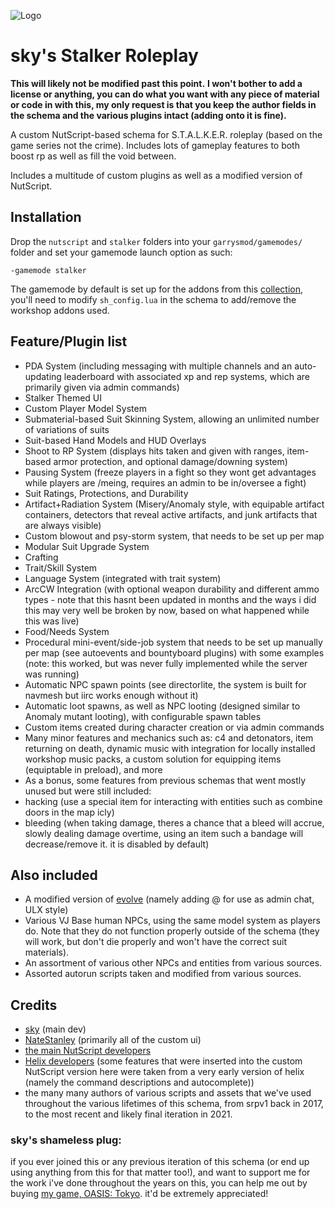 ![Logo](https://i.imgur.com/6q1W83z.png)

# sky's Stalker Roleplay

**This will likely not be modified past this point.**
**I won't bother to add a license or anything, you can do what you want with any piece of material or code in with this, my only request is that you keep the author fields in the schema and the various plugins intact (adding onto it is fine).**

A custom NutScript-based schema for S.T.A.L.K.E.R. roleplay (based on the game series not the crime). Includes lots of gameplay features to both boost rp as well as fill the void between.

Includes a multitude of custom plugins as well as a modified version of NutScript.

## Installation

Drop the `nutscript` and `stalker` folders into your `garrysmod/gamemodes/` folder and set your gamemode launch option as such:

```
-gamemode stalker
```

The gamemode by default is set up for the addons from this [collection](https://steamcommunity.com/sharedfiles/filedetails/?id=2489641694), you'll need to modify `sh_config.lua` in the schema to add/remove the workshop addons used.

## Feature/Plugin list

- PDA System (including messaging with multiple channels and an auto-updating leaderboard with associated xp and rep systems, which are primarily given via admin commands)
- Stalker Themed UI
- Custom Player Model System
- Submaterial-based Suit Skinning System, allowing an unlimited number of variations of suits
- Suit-based Hand Models and HUD Overlays
- Shoot to RP System (displays hits taken and given with ranges, item-based armor protection, and optional damage/downing system)
- Pausing System (freeze players in a fight so they wont get advantages while players are /meing, requires an admin to be in/oversee a fight)
- Suit Ratings, Protections, and Durability
- Artifact+Radiation System (Misery/Anomaly style, with equipable artifact containers, detectors that reveal active artifacts, and junk artifacts that are always visible)
- Custom blowout and psy-storm system, that needs to be set up per map
- Modular Suit Upgrade System
- Crafting
- Trait/Skill System
- Language System (integrated with trait system)
- ArcCW Integration (with optional weapon durability and different ammo types - note that this hasnt been updated in months and the ways i did this may very well be broken by now, based on what happened while this was live)
- Food/Needs System
- Procedural mini-event/side-job system that needs to be set up manually per map (see autoevents and bountyboard plugins) with some examples (note: this worked, but was never fully implemented while the server was running)
- Automatic NPC spawn points (see directorlite, the system is built for navmesh but iirc works enough without it)
- Automatic loot spawns, as well as NPC looting (designed similar to Anomaly mutant looting), with configurable spawn tables
- Custom items created during character creation or via admin commands
- Many minor features and mechanics such as: c4 and detonators, item returning on death, dynamic music with integration for locally installed workshop music packs, a custom solution for equipping items (equiptable in preload), and more
- As a bonus, some features from previous schemas that went mostly unused but were still included: 
- hacking (use a special item for interacting with entities such as combine doors in the map icly)
- bleeding (when taking damage, theres a chance that a bleed will accrue, slowly dealing damage overtime, using an item such a bandage will decrease/remove it. it is disabled by default)

## Also included

- A modified version of [evolve](https://github.com/Xandaros/evolve) (namely adding @ for use as admin chat, ULX style)
- Various VJ Base human NPCs, using the same model system as players do. Note that they do not function properly outside of the schema (they will work, but don't die properly and won't have the correct suit materials).
- An assortment of various other NPCs and entities from various sources.
- Assorted autorun scripts taken and modified from various sources.

## Credits

- [sky](https://github.com/sky675) (main dev)
- [NateStanley](https://github.com/NateStanley) (primarily all of the custom ui)
- [the main NutScript developers](https://github.com/NutScript/NutScript)
- [Helix developers](https://github.com/NebulousCloud/helix) (some features that were inserted into the custom NutScript version here were taken from a very early version of helix (namely the command descriptions and autocomplete))
- the many many authors of various scripts and assets that we've used throughout the various lifetimes of this schema, from srpv1 back in 2017, to the most recent and likely final iteration in 2021.

### sky's shameless plug:
if you ever joined this or any previous iteration of this schema (or end up using anything from this for that matter too!), and want to support me for the work i've done throughout the years on this, you can help me out by buying [my game, OASIS: Tokyo](https://sky675.itch.io/oasis). it'd be extremely appreciated!